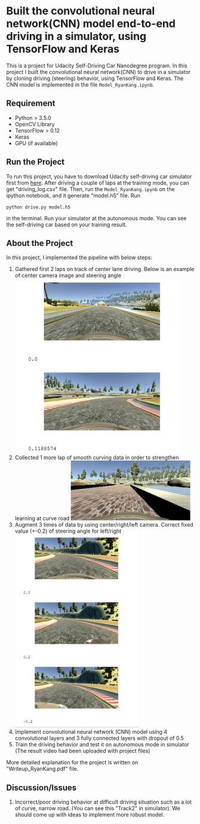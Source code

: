 # **Built the convolutional neural network(CNN) model end-to-end driving in a simulator, using TensorFlow and Keras**

This is a project for Udacity Self-Driving Car Nanodegree program. In this project I built the convolutional neural network(CNN) to drive in a simulator by cloning driving (steering) behavior, using TensorFlow and Keras. The CNN model is implemented in the file `Model_RyanKang.ipynb`. 

## Requirement 

- Python > 3.5.0
- OpenCV Library
- TensorFlow > 0.12 
- Keras
- GPU (if available)

## Run the Project 

To run this project, you have to download Udacity self-driving car simulator first from [here](https://classroom.udacity.com/nanodegrees/nd013/parts/fbf77062-5703-404e-b60c-95b78b2f3f9e/modules/6df7ae49-c61c-4bb2-a23e-6527e69209ec/lessons/46a70500-493e-4057-a78e-b3075933709d/concepts/1c9f7e68-3d2c-4313-9c8d-5a9ed42583dc). 
After driving a couple of laps at the training mode, you can get "driving_log.csv" file. Then, run the `Model_RyanKang.ipynb` on the ipython notebook, and it generate "model.h5" file. Run 
```
python drive.py model.h5
```
in the terminal. Run your simulator at the autonomous mode. You can see the self-driving car based on your training result. 

## About the Project 

In this project, I implemented the pipeline with below steps: 

1. Gathered first 2 laps on track of center lane driving. Below is an example of center camera image and steering angle 
![Test image](https://github.com/KHKANG36/Behavioral-Cloning-Project/blob/master/mydata/Sample_image1.jpg)
2. Collected 1 more lap of smooth curving data in order to strengthen learning at curve road 
![Test image](https://github.com/KHKANG36/Behavioral-Cloning-Project/blob/master/mydata/Sample_image2.jpg)
3. Augment 3 times of data by using center/right/left camera. Correct fixed value (+-0.2) of steering angle for left/right
![Test image](https://github.com/KHKANG36/Behavioral-Cloning-Project/blob/master/mydata/Sample_image3.jpg)
4. Implement convolutional neural network (CNN) model using 4 convolutional layers and 3 fully connected layers with dropout of 0.5
5. Train the driving behavior and test it on autonomous mode in simulator (The result video had been uploaded with project files)

More detailed explanation for the project is written on "Writeup_RyanKang.pdf" file. 

## Discussion/Issues 

1. Incorrect/poor driving behavior at difficult driving situation such as a lot of curve, narrow road..(You can see this "Track2" in simulator). We should come up with ideas to implement more robust model. 
